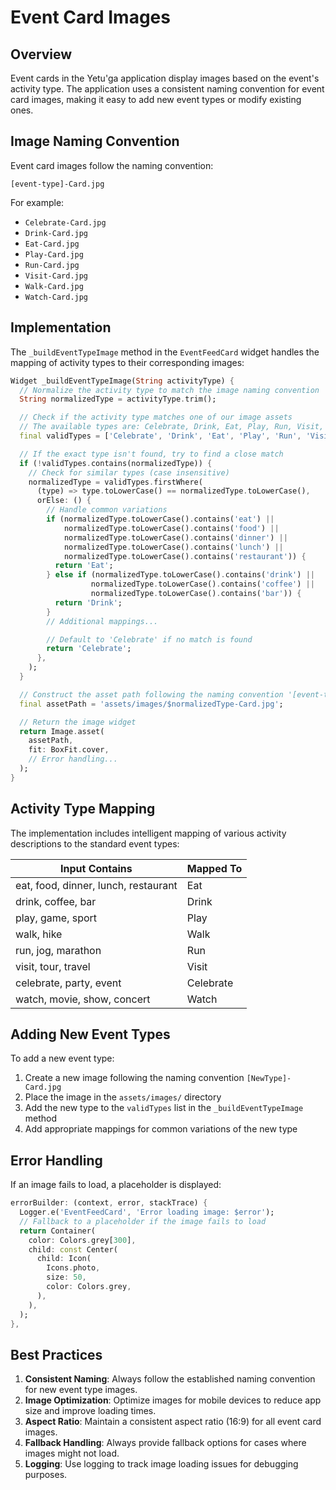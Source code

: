 # Event Card Images

## Overview

Event cards in the Yetu'ga application display images based on the event's activity type. The application uses a consistent naming convention for event card images, making it easy to add new event types or modify existing ones.

## Image Naming Convention

Event card images follow the naming convention:
```
[event-type]-Card.jpg
```

For example:
- `Celebrate-Card.jpg`
- `Drink-Card.jpg`
- `Eat-Card.jpg`
- `Play-Card.jpg`
- `Run-Card.jpg`
- `Visit-Card.jpg`
- `Walk-Card.jpg`
- `Watch-Card.jpg`

## Implementation

The `_buildEventTypeImage` method in the `EventFeedCard` widget handles the mapping of activity types to their corresponding images:

```dart
Widget _buildEventTypeImage(String activityType) {
  // Normalize the activity type to match the image naming convention
  String normalizedType = activityType.trim();

  // Check if the activity type matches one of our image assets
  // The available types are: Celebrate, Drink, Eat, Play, Run, Visit, Walk, Watch
  final validTypes = ['Celebrate', 'Drink', 'Eat', 'Play', 'Run', 'Visit', 'Walk', 'Watch'];

  // If the exact type isn't found, try to find a close match
  if (!validTypes.contains(normalizedType)) {
    // Check for similar types (case insensitive)
    normalizedType = validTypes.firstWhere(
      (type) => type.toLowerCase() == normalizedType.toLowerCase(),
      orElse: () {
        // Handle common variations
        if (normalizedType.toLowerCase().contains('eat') ||
            normalizedType.toLowerCase().contains('food') ||
            normalizedType.toLowerCase().contains('dinner') ||
            normalizedType.toLowerCase().contains('lunch') ||
            normalizedType.toLowerCase().contains('restaurant')) {
          return 'Eat';
        } else if (normalizedType.toLowerCase().contains('drink') ||
                  normalizedType.toLowerCase().contains('coffee') ||
                  normalizedType.toLowerCase().contains('bar')) {
          return 'Drink';
        }
        // Additional mappings...

        // Default to 'Celebrate' if no match is found
        return 'Celebrate';
      },
    );
  }

  // Construct the asset path following the naming convention '[event-type]-Card.jpg'
  final assetPath = 'assets/images/$normalizedType-Card.jpg';

  // Return the image widget
  return Image.asset(
    assetPath,
    fit: BoxFit.cover,
    // Error handling...
  );
}
```

## Activity Type Mapping

The implementation includes intelligent mapping of various activity descriptions to the standard event types:

| Input Contains | Mapped To |
|---------------|-----------|
| eat, food, dinner, lunch, restaurant | Eat |
| drink, coffee, bar | Drink |
| play, game, sport | Play |
| walk, hike | Walk |
| run, jog, marathon | Run |
| visit, tour, travel | Visit |
| celebrate, party, event | Celebrate |
| watch, movie, show, concert | Watch |

## Adding New Event Types

To add a new event type:

1. Create a new image following the naming convention `[NewType]-Card.jpg`
2. Place the image in the `assets/images/` directory
3. Add the new type to the `validTypes` list in the `_buildEventTypeImage` method
4. Add appropriate mappings for common variations of the new type

## Error Handling

If an image fails to load, a placeholder is displayed:

```dart
errorBuilder: (context, error, stackTrace) {
  Logger.e('EventFeedCard', 'Error loading image: $error');
  // Fallback to a placeholder if the image fails to load
  return Container(
    color: Colors.grey[300],
    child: const Center(
      child: Icon(
        Icons.photo,
        size: 50,
        color: Colors.grey,
      ),
    ),
  );
},
```

## Best Practices

1. **Consistent Naming**: Always follow the established naming convention for new event type images.
2. **Image Optimization**: Optimize images for mobile devices to reduce app size and improve loading times.
3. **Aspect Ratio**: Maintain a consistent aspect ratio (16:9) for all event card images.
4. **Fallback Handling**: Always provide fallback options for cases where images might not load.
5. **Logging**: Use logging to track image loading issues for debugging purposes.
